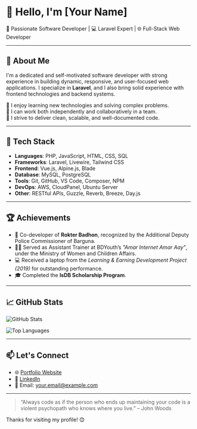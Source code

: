 # 👋 Hello, I'm [Your Name]

🎯 Passionate Software Developer | 💻 Laravel Expert | 🌐 Full-Stack Web Developer

---

## 🚀 About Me

I'm a dedicated and self-motivated software developer with strong experience in building dynamic, responsive, and user-focused web applications. I specialize in **Laravel**, and I also bring solid experience with frontend technologies and backend systems.

🔹 I enjoy learning new technologies and solving complex problems.  
🔹 I can work both independently and collaboratively in a team.  
🔹 I strive to deliver clean, scalable, and well-documented code.

---

## 🧰 Tech Stack

- **Languages**: PHP, JavaScript, HTML, CSS, SQL
- **Frameworks**: Laravel, Livewire, Tailwind CSS
- **Frontend**: Vue.js, Alpine.js, Blade
- **Database**: MySQL, PostgreSQL
- **Tools**: Git, GitHub, VS Code, Composer, NPM
- **DevOps**: AWS, CloudPanel, Ubuntu Server
- **Other**: RESTful APIs, Guzzle, Reverb, Breeze, Day.js

---

## 🏆 Achievements

- 🏅 Co-developer of **Rokter Badhon**, recognized by the Additional Deputy Police Commissioner of Barguna.
- 👨‍🏫 Served as Assistant Trainer at BDYouth’s *"Amar Internet Amar Aay"*, under the Ministry of Women and Children Affairs.
- 💻 Received a laptop from the *Learning & Earning Development Project (2019)* for outstanding performance.
- 🎓 Completed the **IsDB Scholarship Program**.

---

## 📈 GitHub Stats

![GitHub Stats](https://github-readme-stats.vercel.app/api?username=your-username&show_icons=true&theme=tokyonight&hide_title=true)

![Top Languages](https://github-readme-stats.vercel.app/api/top-langs/?username=your-username&layout=compact&theme=tokyonight)

---

## 📫 Let's Connect

- 🌐 [Portfolio Website](https://yourwebsite.com)
- 💼 [LinkedIn](https://linkedin.com/in/yourusername)
- 📧 Email: your.email@example.com

---

> “Always code as if the person who ends up maintaining your code is a violent psychopath who knows where you live.” – John Woods

Thanks for visiting my profile! 😊
